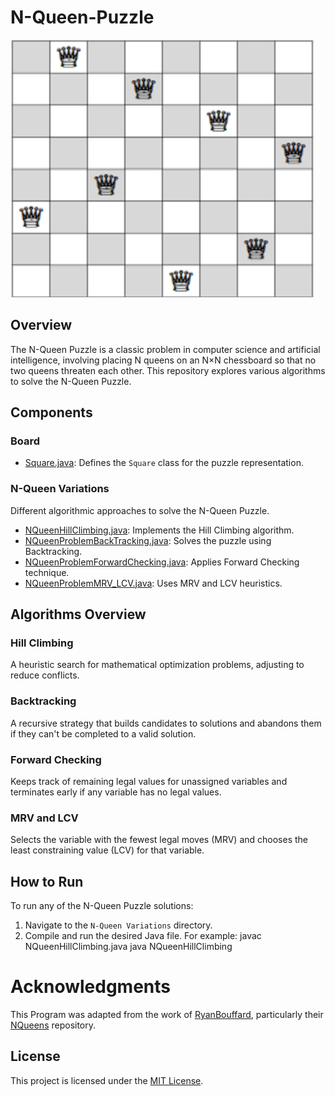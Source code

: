 # N-Queen-Puzzle

![Alt text](/images/Nq.png)

## Overview
The N-Queen Puzzle is a classic problem in computer science and artificial intelligence, involving placing N queens on an N×N chessboard so that no two queens threaten each other. This repository explores various algorithms to solve the N-Queen Puzzle.

## Components
### Board
- [Square.java](https://github.com/AbdullahAlzeid/N-Queen-Puzzle/blob/main/Board/Square.java): Defines the `Square` class for the puzzle representation.

### N-Queen Variations
Different algorithmic approaches to solve the N-Queen Puzzle.
- [NQueenHillClimbing.java](https://github.com/AbdullahAlzeid/N-Queen-Puzzle/blob/main/N-Queen%20Variations/NQueenHillClimbing.java): Implements the Hill Climbing algorithm.
- [NQueenProblemBackTracking.java](https://github.com/AbdullahAlzeid/N-Queen-Puzzle/blob/main/N-Queen%20Variations/NQueenProblemBackTracking.java): Solves the puzzle using Backtracking.
- [NQueenProblemForwardChecking.java](https://github.com/AbdullahAlzeid/N-Queen-Puzzle/blob/main/N-Queen%20Variations/NQueenProblemForwardChecking.java): Applies Forward Checking technique.
- [NQueenProblemMRV_LCV.java](https://github.com/AbdullahAlzeid/N-Queen-Puzzle/blob/main/N-Queen%20Variations/NQueenProblemMRV_LCV.java): Uses MRV and LCV heuristics.

## Algorithms Overview
### Hill Climbing
A heuristic search for mathematical optimization problems, adjusting to reduce conflicts.

### Backtracking
A recursive strategy that builds candidates to solutions and abandons them if they can't be completed to a valid solution.

### Forward Checking
Keeps track of remaining legal values for unassigned variables and terminates early if any variable has no legal values.

### MRV and LCV
Selects the variable with the fewest legal moves (MRV) and chooses the least constraining value (LCV) for that variable.

## How to Run
To run any of the N-Queen Puzzle solutions:
1. Navigate to the `N-Queen Variations` directory.
2. Compile and run the desired Java file. For example:
   javac NQueenHillClimbing.java
   java NQueenHillClimbing

# Acknowledgments
This Program was adapted from the work of [RyanBouffard](https://github.com/RyanBouffard), particularly their [NQueens](https://github.com/RyanBouffard/NQueens) repository.
   
## License
This project is licensed under the [MIT License](https://github.com/AbdullahAlzeid/N-Queen-Puzzle/blob/main/LICENSE).

